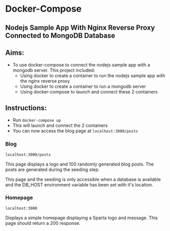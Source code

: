 # Docker-Compose
## Nodejs Sample App With Nginx Reverse Proxy Connected to MongoDB Database

## Aims:
- To use docker-compose to connect the nodejs sample app with a mongodb server. This project included:
	- Using docker to create a container to run the nodejs sample app with the nginx reverse proxy
	- Using docker to create a container to run a mongodb server  
	- Using docker-compose to launch and connect these 2 containers

## Instructions:
- Run ``docker-compose up``
- This will launch and connect the 2 containers
- You can now access the blog page at ``localhost:3000/posts``

### Blog

``localhost:3000/posts``

This page displays a logo and 100 randomly generated blog posts. The posts are generated during the seeding step.

This page and the seeding is only accessible when a database is available and the DB_HOST environment variable has been set with it's location.

### Homepage

``localhost:3000``

Displays a simple homepage displaying a Sparta logo and message. This page should return a 200 response.
